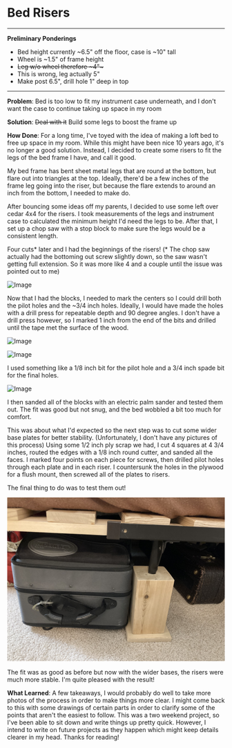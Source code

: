 # Bed Risers
---
**Preliminary Ponderings**
- Bed height currently ~6.5" off the floor, case is ~10" tall
- Wheel is ~1.5" of frame height
- ~~Leg w/o wheel therefore ~4"~~~
- This is wrong, leg actually 5"
- Make post 6.5", drill hole 1" deep in top

---

**Problem**: Bed is too low to fit my instrument case underneath, and I don't want the case to continue taking up space in my room

**Solution**: ~~Deal with it~~ Build some legs to boost the frame up

**How Done**: For a long time, I've toyed with the idea of making a loft bed to free up space in my room. While this might have been nice 10 years ago, it's no longer a good solution. Instead, I decided to create some risers to fit the legs of the bed frame I have, and call it good.

My bed frame has bent sheet metal legs that are round at the bottom, but flare out into triangles at the top. Ideally, there'd be a few inches of the frame leg going into the riser, but because the flare extends to around an inch from the bottom, I needed to make do.

After bouncing some ideas off my parents, I decided to use some left over cedar 4x4 for the risers. I took measurements of the legs and instrument case to calculated the minimum height I'd need the legs to be. After that, I set up a chop saw with a stop block to make sure the legs would be a consistent length.  

Four cuts\* later and I had the beginnings of the risers! (\* The chop saw actually had the bottoming out screw slightly down, so the saw wasn't getting full extension. So it was more like 4 and a couple until the issue was pointed out to me)

 ![Image](https://github.com/i-like-crows/The-Index/blob/main/Bed-Riser/Pics/blocks_on_bench.JPG)

 Now that I had the blocks, I needed to mark the centers so I could drill both the pilot holes and the \~3/4 inch holes. Ideally, I would have made the holes with a drill press for repeatable depth and 90 degree angles. I don't have a drill press however, so I marked 1 inch from the end of the bits and drilled until the tape met the surface of the wood.

 ![Image](https://github.com/i-like-crows/The-Index/blob/main/Bed-Riser/Pics/marked_w_pilot.JPG)

 ![Image](https://github.com/i-like-crows/The-Index/blob/main/Bed-Riser/Pics/full_bore.JPG)

 I used something like a 1/8 inch bit for the pilot hole and a 3/4 inch spade bit for the final holes.

 ![Image](https://github.com/i-like-crows/The-Index/blob/main/Bed-Riser/Pics/four_bore.JPG)

 I then sanded all of the blocks with an electric palm sander and tested them out. The fit was good but not snug, and the bed wobbled a bit too much for comfort.

 This was about what I'd expected so the next step was to cut some wider base plates for better stability. (Unfortunately, I don't have any pictures of this process) Using some 1/2 inch ply scrap we had, I cut 4 squares at 4 3/4 inches, routed the edges with a 1/8 inch round cutter, and sanded all the faces. I marked four points on each piece for screws, then drilled pilot holes through each plate and in each riser. I countersunk the holes in the plywood for a flush mount, then screwed all of the plates to risers.

 The final thing to do was to test them out!

 ![Image](https://github.com/i-like-crows/The-Index/blob/main/Bed-Riser/Pics/in_place.JPG)

The fit was as good as before but now with the wider bases, the risers were much more stable. I'm quite pleased with the result!

**What Learned**: A few takeaways, I would probably do well to take more photos of the process in order to make things more clear. I might come back to this with some drawings of certain parts in order to clarify some of the points that aren't the easiest to follow. This was a two weekend project, so I've been able to sit down and write things up pretty quick. However, I intend to write on future projects as they happen which might keep details clearer in my head. Thanks for reading!
